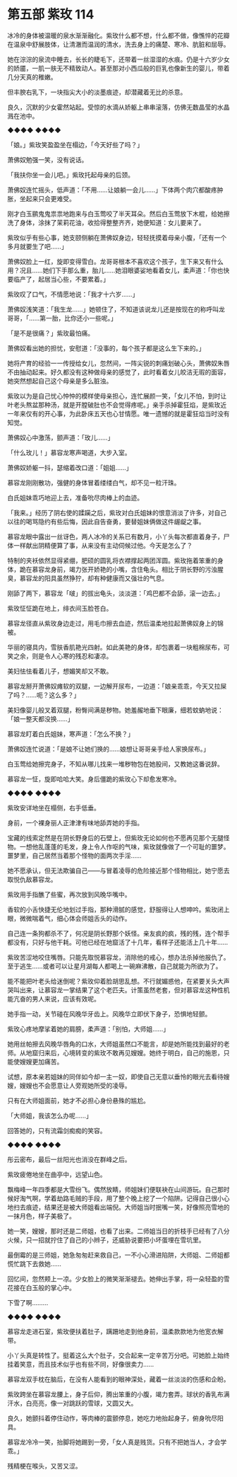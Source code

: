 # 第五部 紫玫 114

冰冷的身体被温暖的泉水渐渐融化。紫玫什么都不想，什么都不做，像憔悴的花瓣在温泉中舒展肢体，让清澈而温润的清水，洗去身上的痛楚、寒冷、肮脏和屈辱。

她在淙淙的泉流中睡去，长长的睫毛下，还带着一丝湿湿的水痕。仍是十六岁少女的娇靥，一肌一肤无不精致动人。甚至那对小西瓜般的巨乳也像新生的婴儿，带着几分天真的稚嫩。

但丰腴右乳下，一块指尖大小的淡墨痕迹，却潜藏着无比的杀意。

良久，沉默的少女霍然站起。受惊的水滴从娇躯上串串滚落，仿佛无数晶莹的水晶溅在池中。

◆◆◆◆ ◆◆◆◆

「娘。」紫玫笑盈盈坐在榻边，「今天好些了吗？」

萧佛奴勉强一笑，没有说话。

「我扶你坐一会儿吧。」紫玫托起母亲的后颈。

萧佛奴连忙摇头，低声道：「不用……让娘躺一会儿……」下体两个肉穴都酸疼肿胀，坐起来只会更难受。

刚才白玉鹂鬼鬼祟祟地跑来与白玉莺咬了半天耳朵。然后白玉莺放下木棍，给她擦洗了身体，涂抹了茉莉花油，收拾得整整齐齐，她便知道：女儿要来了。

紫玫似乎有些心事，她支颐侧躺在萧佛奴身边，轻轻抚摸着母亲小腹，「还有一个多月就要生了吧……」

萧佛奴脸上一红，旋即变得雪白。龙哥哥根本不喜欢这个孩子，生下来又有什么用？况且……她们下手那么重，胎儿……她泪眼婆娑地看着女儿，柔声道：「你也快要临产了，起居当心些，不要累着。」

紫玫叹了口气，不情愿地说：「我才十六岁……」

萧佛奴浅笑道：「我生龙……」她顿住了，不知道该说龙儿还是按现在的称呼叫龙哥哥，「……第一胎，比你还小一些呢。」

「是不是很痛？」紫玫最怕痛。

萧佛奴看出她的担忧，安慰道：「没事的，每个孩子都是这么生下来的。」

她将产育的经验一一传授给女儿，忽然间，一阵尖锐的刺痛划破心头，萧佛奴朱唇不由抽动起来。好久都没有这种做母亲的感觉了，此时看着女儿皎洁无瑕的面容，她突然想起自己这个母亲是多么脏浊。

紫玫以为是自己忧心忡忡的模样使母亲担心，连忙展颜一笑，「女儿不怕，到时让叶老头熬盆那种汤，就是开膛破肚也不会觉得疼呢。」亲手杀掉霍狂焰，是紫玫近一年来仅有的开心事，为此卧床五天也心甘情愿。唯一遗憾的就是霍狂焰当时没有知觉。

萧佛奴心中激荡，颤声道：「玫儿……」

「什么玫儿！」慕容龙寒声喝道，大步入室。

萧佛奴娇躯一抖，瑟缩着改口道：「姐姐……」

慕容龙刚刚散功，强健的身体冒着缕缕白气，却不见一粒汗珠。

白氏姐妹乖巧地迎上去，准备吮尽肉棒上的血迹。

「我来。」经历了阴右使的蹂躏之后，紫玫对白氏姐妹的恨意消淡了许多，对自己以往的喝骂隐约有些后悔，因此自告奋勇，要替姐妹俩做这件龌龊之事。

慕容龙眼中露出一丝讶色，两人冰冷的关系已有数月，小丫头每次都直着身子，尸体一样献出阴精便算了事，从来没有主动伺候过他。今天是怎么了？

特制的夹袄依然显得紧绷，肥硕的圆乳将衣襟撑起两团浑圆。紫玫拖着笨重的身体，跪在慕容龙身前，竭力张开娇艳的小嘴，含住龟头。相比于阴长野的污浊腥臭，慕容龙的阳具虽然狰狞，却有种健康而又强壮的气息。

刚舔了两下，慕容龙「啵」的拔出龟头，淡淡道：「鸡巴都不会舔，滚一边去。」

紫玫怔怔跪在地上，绯衣间玉脸苍白。

慕容龙径直从紫玫身边走过，用毛巾擦去血迹，然后温柔地拉起萧佛奴身上的锦被。

华丽的寝具内，雪肤香肌艳光四射。如此美艳的身体，却包裹着一块粗棉尿布，可笑之余，则是令人心寒的残忍和凄凉。

美妇怯怯看着儿子，想媚笑却又不敢。

慕容龙掰开萧佛奴瘫软的双腿，一边解开尿布，一边道：「娘亲乖乖，今天又拉屎了吗？……呃？这么多？」

美妇像婴儿般叉着双腿，粉臀间满是秽物。她羞赧地垂下眼廉，细若蚊蚋地说：「娘一整天都没换……」

慕容龙盯着白氏姐妹，寒声道：「怎么不换？」

萧佛奴连忙说道：「是娘不让她们换的……娘想让哥哥亲手给人家换尿布。」

白玉莺给她擦完身子，不知从哪儿找来一堆秽物包在她股间，又教她这番说辞。

慕容龙一怔，旋即哈哈大笑。身后僵跪的紫玫心下却愈发寒冷。

◆◆◆◆ ◆◆◆◆

紫玫安详地坐在榻侧，右手低垂。

身前，一个裸身丽人正津津有味地舔弄她的手指。

宝藏的线索定然是在阴长野身后的石壁上，但紫玫无论如何也不愿再见那个无腿怪物。一想他乱蓬蓬的毛发，身上令人作呕的气味，紫玫就像做了一个可耻的噩梦。噩梦里，自己居然当着那个怪物的面两次手淫……

她不愿承认，但无法欺骗自己——与冒着凌辱的危险接近那个怪物相比，她宁愿去取悦仇敌慕容龙。

紫玫用手指醮了些蜜，再次放到风晚华嘴中。

香软的小舌快捷无伦地划过手指，那种滑腻的感觉，舒服得让人想呻吟。紫玫闭上眼，微微喘着气，细心体会师姐舌头的动作。

自己连一条狗都杀不了，何况是阴长野那个妖怪。亲友疯的疯，残的残，连个帮手都没有，只好与他干耗。可他已经在地窟活了十几年，看样子还能活上几十年……

紫玫苦涩地咬住嘴唇。只能先取悦慕容龙，消除他的戒心，想办法杀掉他报仇了。至于逃生……或者可以让星月湖每人都喝上一碗麻沸散，自己就能为所欲为了。

能不能把叶老头给迷倒呢？紫玫仰着脸胡思乱想。不行就媚惑他，在紧要关头大声哭叫出来，让慕容龙一掌结果了这个老匹夫。计策虽然老套，但对慕容龙这种性机能亢奋的男人来说，应该有效呢。

她手指一动，关节碰在风晚华牙齿上。风晚华立即伏下身子，恐惧地轻颤。

紫玫心疼地摩挲着她的肩膀，柔声道：「别怕，大师姐……」

她用丝帕擦去风晚华唇角的口水，大师姐虽然口不能言，却是她所能找到最好的老师。从地窟归来后，心境转变的紫玫不敢再见嫂嫂。她终于明白，自己的施恩，只能使嫂嫂更加痛苦。

试想，原本亲若姐妹的同伴如今却一主一奴，即使自己无意以垂怜的眼光去看待嫂嫂，嫂嫂也不会愿意让人旁观她所受的凌辱。

只有在大师姐面前，她才不必担心身份悬殊的尴尬。

「大师姐，我该怎么办呢……」

回答她的，只有流霜剑痴痴的笑容。

◆◆◆◆ ◆◆◆◆

彤云密布，最后一丝阳光也消没在群峰之后。

紫玫疲倦地坐在曲亭中，远望山色。

飘梅峰一年四季都是大雪纷飞。偶然放睛，师姐妹们便联袂在山间游玩。自己那时候好淘气啊，学着劫路毛贼的手段，用了整个晚上挖了一个陷阱。记得自己很小心地扫去痕迹，结果还是被大师姐看出端倪。大师姐当时抿嘴一笑，好像照亮雪地的一抹月色，样子美极了。

她一笑，嫂嫂，那时还是二师姐，也看了出来。二师姐当日的折枝手已经有了八分火候，只一招就拧住了自己的小辫子，还威胁说要把小坏蛋埋在雪坑里。

最倒霉的是三师姐，她急匆匆赶来救自己，一不小心滑进陷阱，大师姐、二师姐都慌忙跳下去救她……

回忆间，忽然颊上一凉。少女脸上的微笑渐渐褪去。她伸出手掌，将一朵轻盈的雪花接在白玉般的掌心中。

下雪了啊………

◆◆◆◆ ◆◆◆◆

慕容龙走进石室，紫玫便扶着肚子，蹒跚地走到他身前，温柔款款地为他宽衣解带。

小丫头真是转性了。挺着这么大个肚子，交合起来一定辛苦万分吧。可她脸上始终挂着笑意，而且技术似乎也有些不同，好像很卖力……

慕容龙双手枕在脑后，在没有人能看到的眼神深处，藏着一丝淡淡的伤感和企盼。

紫玫跨坐在慕容龙腰上，身子后仰，腾出笨重的小腹，竭力套弄。球状的香乳布满汗水，白亮亮，像一对跳跃的雪球，又圆又大。

良久，她颤抖着停住动作，等肉棒的震颤停息，她吃力地抬起身子，俯身吮尽阳具。

慕容龙冷冷一笑，抬脚将她踢到一旁，「女人真是贱货。只有不把她当人，才会学乖。」

残精梗在喉头，又苦又涩。

